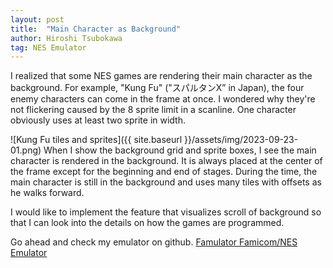 ```yaml
---
layout: post
title:  "Main Character as Background"
author: Hiroshi Tsubokawa
tag: NES Emulator
---
```


I realized that some NES games are rendering their main character as the
background. For example, "Kung Fu" ("スパルタンX” in Japan), the four enemy
characters can come in the frame at once. I wondered why they're not flickering
caused by the 8 sprite limit in a scanline. One character obviously uses at least
two sprite in width.

![Kung Fu tiles and sprites]({{ site.baseurl }}/assets/img/2023-09-23-01.png)
When I show the background grid and sprite boxes, I see the main character is rendered
in the background. It is always placed at the center of the frame except for the beginning
and end of stages. During the time, the main character is still in the background
and uses many tiles with offsets as he walks forward.

I would like to implement the feature that visualizes scroll of background so that
I can look into the details on how the games are programmed.

Go ahead and check my emulator on github.
[Famulator Famicom/NES Emulator](https://github.com/tsubo164/Famulator)
